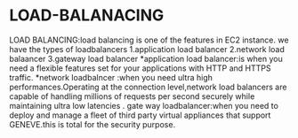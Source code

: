 # LOAD-BALANACING
LOAD BALANCING:load balancing is one of the features in EC2 instance.
we have the types of loadbalancers
1.application load balancer
2.network load balaancer
3.gateway load balancer
*application load balancer:is when you need a flexible features set for your applications with HTTP and HTTPS traffic. 
*network loadbalncer :when you need ultra high performances.Operating at the connection level,network load balancers are capable of handling millions of requests per second securely while maintaining ultra low latencies .
gate way loadbalancer:when you need to deploy and manage a fleet of third party virtual appliances that support GENEVE.this is total for the security purpose.

 
